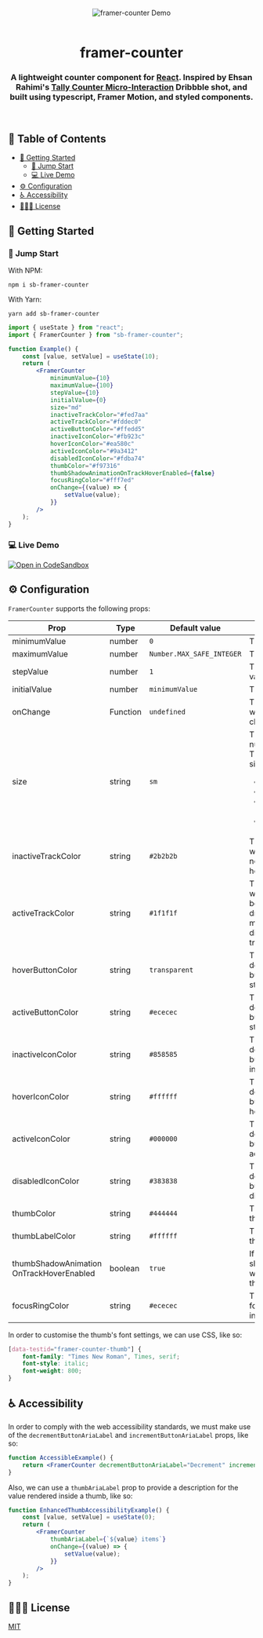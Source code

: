 <br>

<div align="center">
  <img src="/src/assets/demo.gif" alt="framer-counter Demo">
</div>

<br>

<h1 align="center">framer-counter</h1>
<h3 align="center">A lightweight counter component for <a href="https://reactjs.org">React</a>. Inspired by Ehsan Rahimi's <a href="https://dribbble.com/shots/16434514-Tally-Counter-Micro-Interaction">Tally Counter Micro-Interaction</a> Dribbble shot, and built using typescript, Framer Motion, and styled components. </h3>

<br>

## 📖 Table of Contents

- [🚀 Getting Started](#-getting-started)
  - [🐇 Jump Start](#-jump-start)
  - [💻 Live Demo](#-live-demo)
- [⚙️ Configuration](#%EF%B8%8F-configuration)
- [♿️ Accessibility](#%EF%B8%8F-accessibility)
- [👨🏼‍⚖️ License](#%EF%B8%8F-license)

## 🚀 Getting Started

### 🐇 Jump Start

With NPM:

```shell
npm i sb-framer-counter
```

With Yarn:

```shell
yarn add sb-framer-counter
```

```jsx
import { useState } from "react";
import { FramerCounter } from "sb-framer-counter";

function Example() {
	const [value, setValue] = useState(10);
	return (
		<FramerCounter
			minimumValue={10}
			maximumValue={100}
			stepValue={10}
			initialValue={0}
			size="md"
			inactiveTrackColor="#fed7aa"
			activeTrackColor="#fddec0"
			activeButtonColor="#ffedd5"
			inactiveIconColor="#fb923c"
			hoverIconColor="#ea580c"
			activeIconColor="#9a3412"
			disabledIconColor="#fdba74"
			thumbColor="#f97316"
			thumbShadowAnimationOnTrackHoverEnabled={false}
			focusRingColor="#fff7ed"
			onChange={(value) => {
				setValue(value);
			}}
		/>
	);
}
```

### 💻 Live Demo

[![Open in CodeSandbox](https://codesandbox.io/static/img/play-codesandbox.svg)](https://codesandbox.io/s/dazzling-colden-o47bi0?file=%2Fsrc%2FApp.tsx)

## ⚙️ Configuration

`FramerCounter` supports the following props:

| Prop                                        | Type     | Default value             | Description                                                                                                                                                                 |
| ------------------------------------------- | -------- | ------------------------- | --------------------------------------------------------------------------------------------------------------------------------------------------------------------------- |
| minimumValue                                | number   | `0`                       | The minimum value.                                                                                                                                                          |
| maximumValue                                | number   | `Number.MAX_SAFE_INTEGER` | The maximum value.                                                                                                                                                          |
| stepValue                                   | number   | `1`                       | The step increment value.                                                                                                                                                   |
| initialValue                                | number   | `minimumValue`            | The initial value.                                                                                                                                                          |
| onChange                                    | Function | `undefined`               | The callback invoked when the value changes.                                                                                                                                |
| size                                        | string   | `sm`                      | The size of the numeric counter. There are 4 available sizes:<ul><li>`xs` — 92.5x37px</li><li>`sm` — 185x74px</li><li>`md` — 277.5x111px</li><li>`lg` — 370x148px</li></ul> |
| inactiveTrackColor                          | string   | `#2b2b2b`                 | The color of the track while the thumb is not being horizontally dragged.                                                                                                   |
| activeTrackColor                            | string   | `#1f1f1f`                 | The color of the track while the thumb is being horizontally dragged and is at the maximum trackable distance from the track's center.                                      |
| hoverButtonColor                            | string   | `transparent`             | The color of the decrement/increment button in a hover state.                                                                                                               |
| activeButtonColor                           | string   | `#ececec`                 | The color of the decrement/increment button in an active state.                                                                                                             |
| inactiveIconColor                           | string   | `#858585`                 | The color of the decrement/increment button icon in an inactive state.                                                                                                      |
| hoverIconColor                              | string   | `#ffffff`                 | The color of the decrement/increment button icon in a hover state.                                                                                                          |
| activeIconColor                             | string   | `#000000`                 | The color of the decrement/increment button icon in an active state.                                                                                                        |
| disabledIconColor                           | string   | `#383838`                 | The color of the decrement/increment button icon in a disabled state.                                                                                                       |
| thumbColor                                  | string   | `#444444`                 | The color of the thumb.                                                                                                                                                     |
| thumbLabelColor                             | string   | `#ffffff`                 | The color of the thumb's label.                                                                                                                                             |
| thumbShadowAnimation<br>OnTrackHoverEnabled | boolean  | `true`                    | If `true`, the thumb's shadow will animate when hovering over the track.                                                                                                    |
| focusRingColor                              | string   | `#ececec`                 | The color of the focus ring of the interactive elements.                                                                                                                    |

In order to customise the thumb's font settings, we can use CSS, like so:

```css
[data-testid="framer-counter-thumb"] {
	font-family: "Times New Roman", Times, serif;
	font-style: italic;
	font-weight: 800;
}
```

## ♿️ Accessibility

In order to comply with the web accessibility standards, we must make use of the `decrementButtonAriaLabel` and `incrementButtonAriaLabel` props, like so:

```jsx
function AccessibleExample() {
	return <FramerCounter decrementButtonAriaLabel="Decrement" incrementButtonAriaLabel="Increment" />;
}
```

Also, we can use a `thumbAriaLabel` prop to provide a description for the value rendered inside a thumb, like so:

```jsx
function EnhancedThumbAccessibilityExample() {
	const [value, setValue] = useState(0);
	return (
		<FramerCounter
			thumbAriaLabel={`${value} items`}
			onChange={(value) => {
				setValue(value);
			}}
		/>
	);
}
```

## 👨🏼‍⚖️ License

[MIT](https://github.com/BenBariSouf/sb-framer-counter/blob/main/LICENSE)
